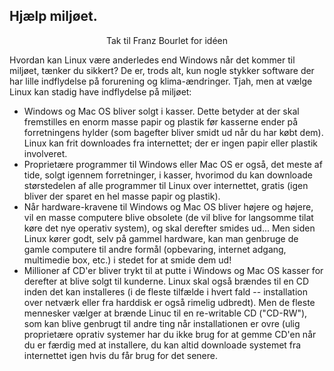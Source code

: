 

<div id="corps">

<h2>Hjælp miljøet.</h2>

<p align="center">Tak til Franz Bourlet for idéen

Hvordan kan Linux være anderledes end Windows når det kommer til miljøet, tænker du sikkert? De er, trods alt, kun nogle stykker software der har lille indflydelse på forurening og klima-ændringer. Tjah, men at vælge Linux kan stadig have indflydelse på miljøet:

<ul>

<li>Windows og Mac OS bliver solgt i kasser. Dette betyder at der skal fremstilles en enorm masse papir og plastik før kasserne ender på forretningens hylder (som bagefter bliver smidt ud når du har købt dem). Linux kan frit downloades fra internettet; der er ingen papir eller plastik involveret.</li>

<li>Proprietære programmer til Windows eller Mac OS er også, det meste af tide, solgt igennem forretninger, i kasser, hvorimod du kan downloade størstedelen af alle programmer til Linux over internettet, gratis (igen bliver der sparet en hel masse papir og plastik).</li>

<li>Når hardware-kravene til Windows og Mac OS bliver højere og højere, vil en masse computere blive obsolete (de vil blive for langsomme tilat køre det nye operativ system), og skal derefter smides ud... Men siden Linux kører godt, selv på gammel hardware, kan man genbruge de gamle computere til andre formål (opbevaring, internet adgang, multimedie box, etc.) i stedet for at smide dem ud!</li>

<li>Millioner af CD'er bliver trykt til at putte i Windows og Mac OS kasser for derefter at blive solgt til kunderne. Linux skal også brændes til en CD inden det kan installeres (i de fleste tilfælde i hvert fald -- installation over netværk eller fra harddisk er også rimelig udbredt). Men de fleste mennesker vælger at brænde Linuc til en re-writable CD ("CD-RW"), som kan blive genbrugt til andre ting når installationen er ovre (ulig proprietære oprativ systemer har du ikke brug for at gemme CD'en når du er færdig med at installere, du kan altid downloade systemet fra internettet igen hvis du får brug for det senere. </li>

</ul>

</div>


